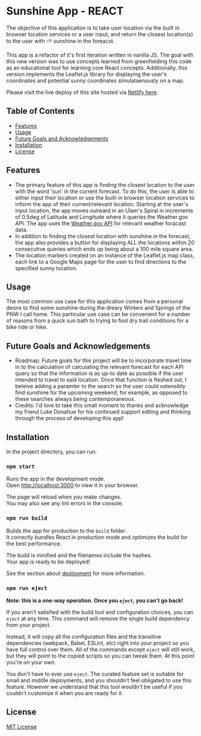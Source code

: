 # Sunshine App - REACT

The objective of this application is to take user location via the built in browser location services or a user input, and return the closest location(s) to the user with ⛅ sunshine in the foreacst. 

This app is a refactor of it's first iteration written in vanilla JS. The goal with this new version was to use concepts learned from greenfielding this code as an educational tool for learning core React concepts. Additionally, this version implements the Leaflet.js library for displaying the user's coordinates and potential sunny coordinates simulataenously on a map. 

Please visit the live deploy of this site hosted via [Netlify here](https://where-is-the-sunshine.netlify.app/). 

## Table of Contents

- [Features](#features)
- [Usage](#usage)
- [Future Goals and Acknowledgements](#future-goals-and-acknowledgements)
- [Installation](#installation)
- [License](#license)

## Features

- The primary feature of this app is finding the closest location to the user with the word 'sun' in the current forecast. To do this, the user is able to either input their location or use the built-in browser location services to inform the app of their current/relevant location. Starting at the user's input location, the app moves outward in an Ulam's Spiral in increments of 0.5deg of Latitude and Longitude where it queries the Weather.gov API. The app uses the [Weather.gov API](https://www.weather.gov/documentation/services-web-api) for relevant weather foracast data. 
- In addition to finding the closest location with sunshine in the forecast, the app also provides a button for displaying ALL the locations within 20 consecutive queries which ends up being about a 100 mile square area. 
- The location markers created on an instance of the Leaflet.js map class, each link to a Google Maps page for the user to find directions to the specified sunny location. 

## Usage

The most common use case for this application comes from a personal desire to find some sunshine during the dreary Winters and Springs of the PNW I call home. This particular use case can be convenient for a number of reasons from a quick sun bath to trying to find dry trail conditions for a bike ride or hike. 

## Future Goals and Acknowledgements

- Roadmap: Future goals for this project will be to incorporate travel time in to the calculation of calculating the relevant forecast for each API query so that the information is as up-to date as possible if the user intended to travel to said location. Once that function is fleshed out, I beleive adding a paramter to the search so the user could ostensibly find sunshine for the upcoming weekend, for example, as opposed to these searches always being contemporaneous. 
- Credits: I'd love to take this small moment to thanks and acknowledge my friend Luke Donahue for his continued support editing and thinking through the process of developing this app!

## Installation

In the project directory, you can run:

### `npm start`

Runs the app in the development mode.\
Open [http://localhost:3000](http://localhost:3000) to view it in your browser.

The page will reload when you make changes.\
You may also see any lint errors in the console.

### `npm run build`

Builds the app for production to the `build` folder.\
It correctly bundles React in production mode and optimizes the build for the best performance.

The build is minified and the filenames include the hashes.\
Your app is ready to be deployed!

See the section about [deployment](https://facebook.github.io/create-react-app/docs/deployment) for more information.

### `npm run eject`

**Note: this is a one-way operation. Once you `eject`, you can't go back!**

If you aren't satisfied with the build tool and configuration choices, you can `eject` at any time. This command will remove the single build dependency from your project.

Instead, it will copy all the configuration files and the transitive dependencies (webpack, Babel, ESLint, etc) right into your project so you have full control over them. All of the commands except `eject` will still work, but they will point to the copied scripts so you can tweak them. At this point you're on your own.

You don't have to ever use `eject`. The curated feature set is suitable for small and middle deployments, and you shouldn't feel obligated to use this feature. However we understand that this tool wouldn't be useful if you couldn't customize it when you are ready for it.

## License

[MIT License](https://opensource.org/license/mit/)


